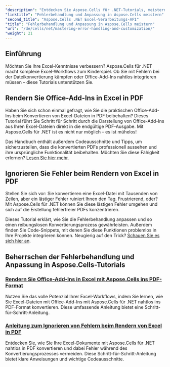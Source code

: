 ```yaml
---
"description": "Entdecken Sie Aspose.Cells für .NET-Tutorials, meistern Sie die Fehlerbehandlung, passen Sie Excel-Workflows an und konvertieren Sie Office-Add-Ins mit nahtlosen Anleitungen in PDF."
"linktitle": "Fehlerbehandlung und Anpassung in Aspose.Cells meistern"
"second_title": "Aspose.Cells .NET Excel-Verarbeitungs-API"
"title": "Fehlerbehandlung und Anpassung in Aspose.Cells meistern"
"url": "/de/cells/net/mastering-error-handling-and-customization/"
"weight": 21
---
```


## Einführung

Möchten Sie Ihre Excel-Kenntnisse verbessern? Aspose.Cells für .NET macht komplexe Excel-Workflows zum Kinderspiel. Ob Sie mit Fehlern bei der Dateikonvertierung kämpfen oder Office-Add-Ins nahtlos integrieren müssen – diese Tutorials unterstützen Sie.  

## Rendern Sie Office-Add-Ins in Excel in PDF  

Haben Sie sich schon einmal gefragt, wie Sie die praktischen Office-Add-Ins beim Konvertieren von Excel-Dateien in PDF beibehalten? Dieses Tutorial führt Sie Schritt für Schritt durch die Darstellung von Office-Add-Ins aus Ihren Excel-Dateien direkt in die endgültige PDF-Ausgabe. Mit Aspose.Cells für .NET ist es nicht nur möglich – es ist mühelos!  

Das Handbuch enthält außerdem Codeausschnitte und Tipps, um sicherzustellen, dass die konvertierten PDFs professionell aussehen und ihre ursprüngliche Funktionalität beibehalten. Möchten Sie diese Fähigkeit erlernen? [Lesen Sie hier mehr](./render-office-add-ins-in-excel-to-pdf-format/).  

## Ignorieren Sie Fehler beim Rendern von Excel in PDF  

Stellen Sie sich vor: Sie konvertieren eine Excel-Datei mit Tausenden von Zeilen, aber ein lästiger Fehler ruiniert Ihnen den Tag. Frustrierend, oder? Mit Aspose.Cells für .NET können Sie diese lästigen Fehler umgehen und sich auf die Erstellung fehlerfreier PDFs konzentrieren.  

Dieses Tutorial erklärt, wie Sie die Fehlerbehandlung anpassen und so einen reibungslosen Konvertierungsprozess gewährleisten. Außerdem finden Sie Code-Snippets, mit denen Sie diese Funktionen problemlos in Ihre Projekte integrieren können. Neugierig auf den Trick? [Schauen Sie es sich hier an](./guide-ignore-errors-in-excel/).  

## Beherrschen der Fehlerbehandlung und Anpassung in Aspose.Cells-Tutorials
### [Rendern Sie Office-Add-Ins in Excel mit Aspose.Cells ins PDF-Format](./render-office-add-ins-in-excel-to-pdf-format/)
Nutzen Sie das volle Potenzial Ihrer Excel-Workflows, indem Sie lernen, wie Sie Excel-Dateien mit Office-Add-Ins mit Aspose.Cells für .NET nahtlos ins PDF-Format konvertieren. Diese umfassende Anleitung bietet eine Schritt-für-Schritt-Anleitung.
### [Anleitung zum Ignorieren von Fehlern beim Rendern von Excel in PDF](./guide-ignore-errors-in-excel/)
Entdecken Sie, wie Sie Ihre Excel-Dokumente mit Aspose.Cells für .NET nahtlos in PDF konvertieren und dabei Fehler während des Konvertierungsprozesses vermeiden. Diese Schritt-für-Schritt-Anleitung bietet klare Anweisungen und wichtige Codeausschnitte.
